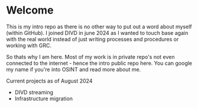 # Welcome

This is my intro repo as there is no other way to put out a word about myself (within GitHub). I joined DIVD in june 2024 as I wanted to touch base again with the real world instead of just writing processes and procedures or working with GRC. 

So thats why I am here. Most of my work is in private repo's not even connected to the internet - hence the intro public repo here. You can google my name if you're into OSINT and read more about me. 

Current projects as of August 2024
- DIVD streaming
- Infrastructure migration
